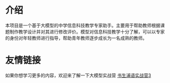 # 介绍
本项目是一个基于大模型的中学信息科技教学专家助手。主要用于帮助教师根据课题制作教学设计并对其进行修改评价。模型对信息科技教学十分了解，可以以专家的身份对年轻教师进行指导，帮助青年教师逐步成长为一名成熟的教师。
# 友情链接
如果你想学习更多的内容，欢迎来了解一下大模型实战营
[书生浦语实战营3](https://github.com/InternLM/Tutorial)
